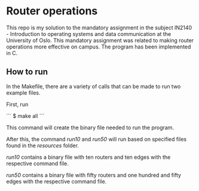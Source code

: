 # Router operations

This repo is my solution to the mandatory assignment in the subject IN2140 - Introduction to operating systems and data communication at the University of Oslo. This mandatory assignment was related to making router operations more effective on campus. The program has been implemented in C.

## How to run

In the Makefile, there are a variety of calls that can be made to run two example files.

First, run 

´´´
$ make all
´´´

This command will create the binary file needed to run the program.

After this, the command _run10_ and _run50_ will run based on specified files found in the _resources_ folder.

_run10_ contains a binary file with ten routers and ten edges with the respective command file.

_run50_ contains a binary file with fifty routers and one hundred and fifty edges with the respective command file.
